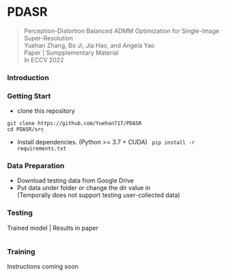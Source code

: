 # PDASR
> Perception-Distortion Balanced ADMM Optimization for Single-Image Super-Resolution  
> Yuehan Zhang, Bo Ji, Jia Hao, and Angela Yao  
> Paper | Sumpplementary Material  
> In ECCV 2022

### Introduction

### Getting Start
- clone this repository  
```
git clone https://github.com/Yuehan717/PDASR  
cd PDASR/src
```
- Install dependencies. (Python >= 3.7 + CUDA)
` pip install -r requirements.txt`

### Data Preparation
- Download testing data from Google Drive
- Put data under folder or change the dir value in  
(Temporally does not support testing user-collected data)

### Testing
Trained model | Results in paper
```

```

### Training

Instructions coming soon
